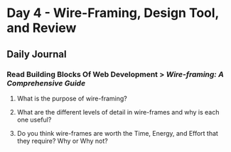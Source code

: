 # Day 4 - Wire-Framing, Design Tool, and Review

## Daily Journal

### Read Building Blocks Of Web Development > *Wire-framing: A Comprehensive Guide*

1. What is the purpose of wire-framing?

2. What are the different levels of detail in wire-frames and why is each one useful?

3. Do you think wire-frames are worth the Time, Energy, and Effort that they require? Why or Why not?